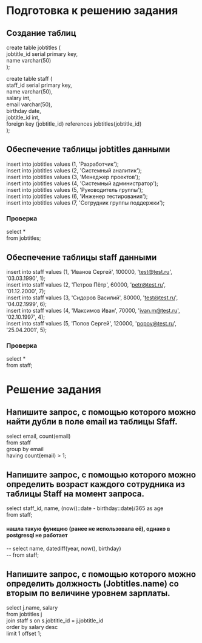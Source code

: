 # Подготовка к решению задания

## Создание таблиц

create table jobtitles (  
	jobtitle_id serial primary key,  
	name varchar(50)  
	);  

	
create table staff (  
	staff_id serial primary key,  
	name varchar(50),  
	salary int,  
	email varchar(50),  
	birthday date,  
	jobtitle_id int,  
	foreign key (jobtitle_id) references jobtitles(jobtitle_id)  
	);  
	
## Обеспечение таблицы jobtitles данными  
insert into jobtitles values (1, 'Разработчик');  
insert into jobtitles values (2, 'Системный аналитик');  
insert into jobtitles values (3, 'Менеджер проектов');  
insert into jobtitles values (4, 'Системный администратор');  
insert into jobtitles values (5, 'Руководитель группы');  
insert into jobtitles values (6, 'Инженер тестирования');  
insert into jobtitles values (7, 'Сотрудник группы поддержки');  

### Проверка
select *  
from jobtitles;  

## Обеспечение таблицы staff данными  
insert into staff values (1, 'Иванов Сергей', 100000, 'test@test.ru', '03.03.1990', 1);  
insert into staff values (2, 'Петров Пётр', 60000, 'petr@test.ru', '01.12.2000', 7);  
insert into staff values (3, 'Сидоров Василий', 80000, 'test@test.ru', '04.02.1999', 6);  
insert into staff values (4, 'Максимов Иван', 70000, 'ivan.m@test.ru', '02.10.1997', 4);  
insert into staff values (5, 'Попов Сергей', 120000, 'popov@test.ru', '25.04.2001', 5);  

### Проверка
select *  
from staff;   

# Решение задания

## Напишите запрос, с помощью которого можно найти дубли в поле email из таблицы Sfaff.  

select email, count(email)  
from staff  
group by email  
having count(email) > 1;  

## Напишите запрос, с помощью которого можно определить возраст каждого сотрудника из таблицы Staff на момент запроса.

select staff_id, name, (now()::date - birthday::date)/365  as age  
from staff;  

#### нашла такую функцию (ранее не использовала её), однако в postgresql не работает
-- select name, datediff(year, now(), birthday)  
-- from staff;  


## Напишите запрос, с помощью которого можно определить должность (Jobtitles.name) со вторым по величине уровнем зарплаты.

select j.name, salary  
from jobtitles j  
join staff s on s.jobtitle_id = j.jobtitle_id  
order by salary desc  
limit 1 offset 1;  
